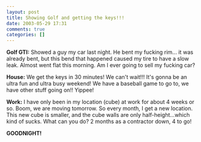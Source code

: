 ```yaml
---
layout: post
title: Showing Golf and getting the keys!!!
date: 2003-05-29 17:31
comments: true
categories: []
---
```

<b>Golf GTI:</b>
Showed a guy my car last night. He bent my fucking rim... it was already bent, but this bend that happened caused my tire to have a slow leak. Almost went flat this morning. Am I ever going to sell my fucking car?

<b>House:</b>
We get the keys in 30 minutes! We can't wait!!! It's gonna be an ultra fun and ultra busy weekend! We have a baseball game to go to, we have other stuff going on!! Yippee!

<b>Work:</b>
I have only been in my location (cube) at work for about 4 weeks or so. Boom, we are moving tomorrow. So every month, I get a new location. This new cube is smaller, and the cube walls are only half-height...which kind of sucks. What can you do? 2 months as a contractor down, 4 to go!

<B>GOODNIGHT!</B>

